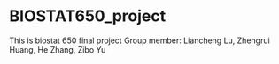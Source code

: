 # BIOSTAT650_project
This is biostat 650 final project
Group member: Liancheng Lu, Zhengrui Huang, He Zhang, Zibo Yu
